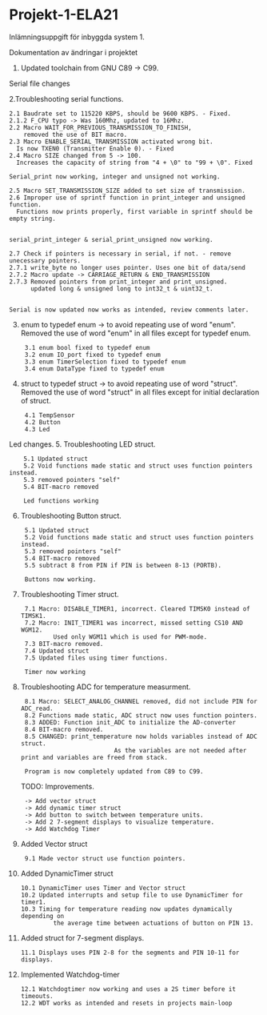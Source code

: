 # Projekt-1-ELA21
Inlämningsuppgift för inbyggda system 1.

Dokumentation av ändringar i projektet

1. Updated toolchain from GNU C89 -> C99.

Serial file changes 

2.Troubleshooting serial functions. 
	
	2.1 Baudrate set to 115220 KBPS, should be 9600 KBPS. - Fixed.
	2.1.2 F_CPU typo -> Was 160Mhz, updated to 16Mhz.
	2.2 Macro WAIT_FOR_PREVIOUS_TRANSMISSION_TO_FINISH, 
      	removed the use of BIT macro.
	2.3 Macro ENABLE_SERIAL_TRANSMISSION activated wrong bit. 
      Is now TXEN0 (Transmitter Enable 0). - Fixed
	2.4 Macro SIZE changed from 5 -> 100. 
      Increases the capacity of string from "4 + \0" to "99 + \0". Fixed
      
	Serial_print now working, integer and unsigned not working.
      
	2.5 Macro SET_TRANSMISSION_SIZE added to set size of transmission.
	2.6 Improper use of sprintf function in print_integer and unsigned function.
      Functions now prints properly, first variable in sprintf should be empty string.
  
	
 	serial_print_integer & serial_print_unsigned now working.
	
	2.7 Check if pointers is necessary in serial, if not. - remove unecessary pointers.
  	2.7.1 write_byte no longer uses pointer. Uses one bit of data/send
    2.7.2 Macro update -> CARRIAGE_RETURN & END_TRANSMISSION
    2.7.3 Removed pointers from print_integer and print_unsigned. 
          updated long & unsigned long to int32_t & uint32_t.
    
		
	Serial is now updated now works as intended, review comments later.
    
  
3. enum to typedef enum -> to avoid repeating use of word "enum". 
	 Removed the use of word "enum" in all files except for typedef enum.

		3.1 enum bool fixed to typedef enum
		3.2 enum IO_port fixed to typedef enum
		3.3 enum TimerSelection fixed to typedef enum
		3.4 enum DataType fixed to typedef enum

4. struct to typedef struct -> to avoid repeating use of word "struct". 
	 Removed the use of word "struct" in all files except for initial declaration of struct.
	 
		4.1 TempSensor
		4.2 Button
		4.3 Led
	
	
Led changes.
5. Troubleshooting LED struct.

		5.1 Updated struct
		5.2 Void functions made static and struct uses function pointers instead.
		5.3 removed pointers "self"
		5.4 BIT-macro removed
	
		Led functions working
		
6. Troubleshooting Button struct.

		5.1 Updated struct
		5.2 Void functions made static and struct uses function pointers instead.
		5.3 removed pointers "self"
		5.4 BIT-macro removed
		5.5 subtract 8 from PIN if PIN is between 8-13 (PORTB).

		Buttons now working.

7. Troubleshooting Timer struct.

		7.1 Macro: DISABLE_TIMER1, incorrect. Cleared TIMSK0 instead of TIMSK1.
		7.2 Macro: INIT_TIMER1 was incorrect, missed setting CS10 AND WGM12.
				Used only WGM11 which is used for PWM-mode.
		7.3 BIT-macro removed.
		7.4 Updated struct
		7.5 Updated files using timer functions.

		Timer now working
		
8. Troubleshooting ADC for temperature measurment.

		8.1 Macro: SELECT_ANALOG_CHANNEL removed, did not include PIN for ADC_read.
		8.2 Functions made static, ADC struct now uses function pointers.
		8.3 ADDED: Function init_ADC to initialize the AD-converter
		8.4 BIT-macro removed.
		8.5 CHANGED: print_temperature now holds variables instead of ADC struct.
								 As the variables are not needed after print and variables are freed from stack.

		Program is now completely updated from C89 to C99.
		
	TODO: Improvements.

		-> Add vector struct
		-> Add dynamic timer struct
		-> Add button to switch between temperature units.
		-> Add 2 7-segment displays to visualize temperature.
		-> Add Watchdog Timer
	
9. Added Vector struct

		9.1 Made vector struct use function pointers.

10. Added DynamicTimer struct

		10.1 DynamicTimer uses Timer and Vector struct
		10.2 Updated interrupts and setup file to use DynamicTimer for timer1.
		10.3 Timing for temperature reading now updates dynamically depending on
				 the average time between actuations of button on PIN 13.
	
11. Added struct for 7-segment displays.

		11.1 Displays uses PIN 2-8 for the segments and PIN 10-11 for displays.

12. Implemented Watchdog-timer

		12.1 Watchdogtimer now working and uses a 2S timer before it timeouts.
		12.2 WDT works as intended and resets in projects main-loop
		

